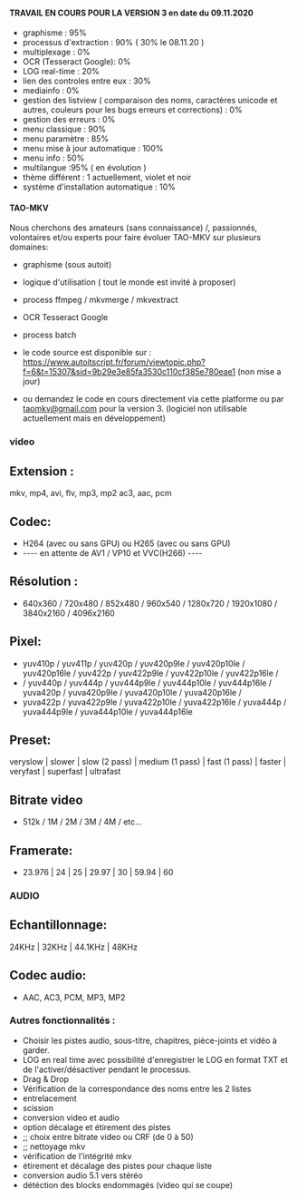 #### TRAVAIL EN COURS POUR LA VERSION 3 en date du 09.11.2020
- graphisme : 95%
- processus d'extraction : 90%  ( 30% le 08.11.20 )
- multiplexage : 0%  
- OCR (Tesseract Google): 0%  
- LOG real-time : 20%
- lien des controles entre eux : 30%
- mediainfo : 0%
- gestion des listview ( comparaison des noms, caractères unicode et autres, couleurs pour les bugs erreurs et corrections) : 0%
- gestion des erreurs : 0%
- menu classique : 90%
- menu paramètre : 85%
- menu mise à jour automatique : 100% 
- menu info : 50%
- multilangue :95% ( en évolution )
- thème différent : 1 actuellement, violet et noir
- système d'installation automatique : 10%


#### TAO-MKV 
 
Nous cherchons des amateurs (sans connaissance) /, passionnés, volontaires et/ou experts pour faire évoluer TAO-MKV sur plusieurs domaines:
- graphisme (sous autoit)
- logique d'utilisation ( tout le monde est invité à proposer) 
- process ffmpeg / mkvmerge / mkvextract 
- OCR Tesseract Google
- process batch 

- le code source est disponible sur : https://www.autoitscript.fr/forum/viewtopic.php?f=6&t=15307&sid=9b29e3e85fa3530c110cf385e780eae1 (non mise a jour)
- ou demandez le code en cours directement via cette platforme ou par  taomkv@gmail.com  pour la version 3. (logiciel non utilisable actuellement mais en développement)
### video

## Extension :
mkv, mp4, avi, flv, mp3, mp2 ac3, aac, pcm

## Codec: 
- H264 (avec ou sans GPU) ou H265 (avec ou sans GPU)
- ---- en attente de AV1 / VP10 et VVC(H266) ---- 

## Résolution : 
- 640x360 / 720x480 / 852x480 / 960x540 / 1280x720 / 1920x1080 / 3840x2160 / 4096x2160

## Pixel: 
- yuv410p / yuv411p / yuv420p / yuv420p9le / yuv420p10le / yuv420p16le / yuv422p / yuv422p9le / yuv422p10le / yuv422p16le /
- / yuv440p / yuv444p / yuv444p9le / yuv444p10le / yuv444p16le / yuva420p / yuva420p9le / yuva420p10le / yuva420p16le  / 
-  yuva422p / yuva422p9le / yuva422p10le / yuva422p16le / yuva444p / yuva444p9le / yuva444p10le / yuva444p16le



## Preset: 
veryslow | slower | slow (2 pass) | medium (1 pass) | fast (1 pass) | faster | veryfast | superfast | ultrafast

## Bitrate video
- 512k / 1M / 2M / 3M / 4M / etc...


## Framerate: 
- 23.976 | 24 | 25 | 29.97 | 30 | 59.94 | 60


### AUDIO
## Echantillonnage:
24KHz | 32KHz | 44.1KHz | 48KHz

## Codec audio: 
- AAC, AC3, PCM, MP3, MP2

### Autres fonctionnalités :
- Choisir les pistes audio, sous-titre, chapitres, pièce-joints et vidéo à garder.
- LOG en real time avec possibilité d'enregistrer le LOG en format TXT et de l'activer/désactiver pendant le processus.
- Drag & Drop
- Vérification de la correspondance des noms entre les 2 listes
- entrelacement
- scission
- conversion video et audio
- option décalage et étirement des pistes
- ;; choix entre bitrate video ou CRF (de 0 à 50)
- ;; nettoyage mkv
- vérification de l'intégrité mkv
- étirement et décalage des pistes pour chaque liste
- conversion audio 5.1 vers stéréo
- détéction des blocks endommagés (video qui se coupe) 
